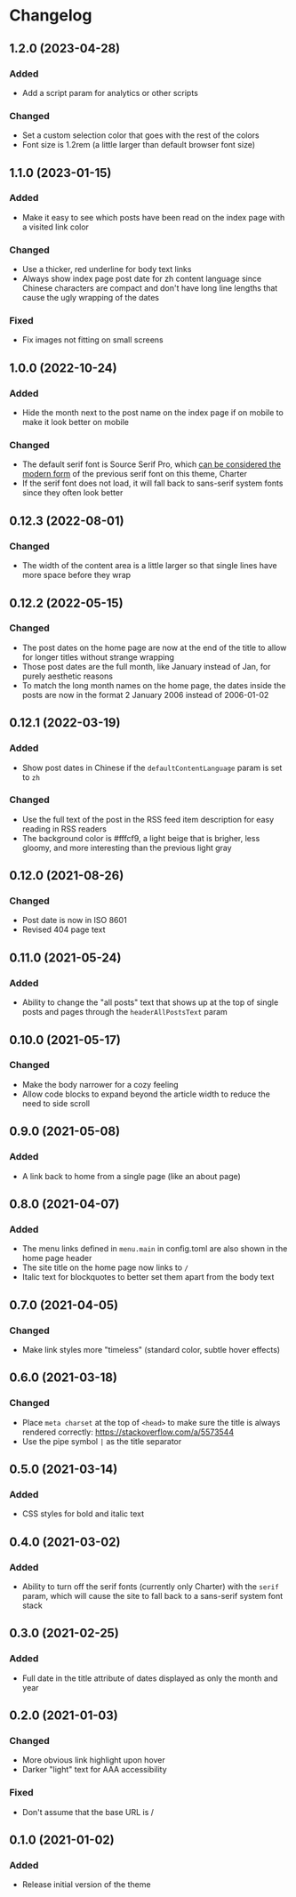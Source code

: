 # Changelog

## 1.2.0 (2023-04-28)

### Added
- Add a script param for analytics or other scripts

### Changed
- Set a custom selection color that goes with the rest of the colors
- Font size is 1.2rem (a little larger than default browser font size)

## 1.1.0 (2023-01-15)

### Added
- Make it easy to see which posts have been read on the index page with a
  visited link color

### Changed
- Use a thicker, red underline for body text links
- Always show index page post date for zh content language since Chinese
  characters are compact and don't have long line lengths that cause the ugly
  wrapping of the dates

### Fixed
- Fix images not fitting on small screens

## 1.0.0 (2022-10-24)

### Added
- Hide the month next to the post name on the index page if on mobile to make
  it look better on mobile

### Changed
- The default serif font is Source Serif Pro, which [can be considered the
  modern form](https://blog.typekit.com/2014/05/20/source-serif-pro/) of the
  previous serif font on this theme, Charter
- If the serif font does not load, it will fall back to sans-serif system
  fonts since they often look better

## 0.12.3 (2022-08-01)

### Changed
- The width of the content area is a little larger so that single lines have
  more space before they wrap

## 0.12.2 (2022-05-15)

### Changed
- The post dates on the home page are now at the end of the title to allow for
  longer titles without strange wrapping
- Those post dates are the full month, like January instead of Jan, for purely
  aesthetic reasons
- To match the long month names on the home page, the dates inside the posts
  are now in the format 2 January 2006 instead of 2006-01-02

## 0.12.1 (2022-03-19)

### Added
- Show post dates in Chinese if the `defaultContentLanguage` param is set to
  `zh`

### Changed
- Use the full text of the post in the RSS feed item description for easy
  reading in RSS readers
- The background color is #fffcf9, a light beige that is brigher, less gloomy,
  and more interesting than the previous light gray

## 0.12.0 (2021-08-26)

### Changed
- Post date is now in ISO 8601
- Revised 404 page text

## 0.11.0 (2021-05-24)

### Added
- Ability to change the "all posts" text that shows up at the top of single
  posts and pages through the `headerAllPostsText` param

## 0.10.0 (2021-05-17)

### Changed
- Make the body narrower for a cozy feeling
- Allow code blocks to expand beyond the article width to reduce the need to
  side scroll

## 0.9.0 (2021-05-08)

### Added
- A link back to home from a single page (like an about page)

## 0.8.0 (2021-04-07)

### Added
- The menu links defined in `menu.main` in config.toml are also shown in the
  home page header
- The site title on the home page now links to `/`
- Italic text for blockquotes to better set them apart from the body text

## 0.7.0 (2021-04-05)

### Changed
- Make link styles more "timeless" (standard color, subtle hover effects)

## 0.6.0 (2021-03-18)

### Changed
- Place `meta charset` at the top of `<head>` to make sure the title is always
  rendered correctly: https://stackoverflow.com/a/5573544
- Use the pipe symbol `|` as the title separator

## 0.5.0 (2021-03-14)

### Added
- CSS styles for bold and italic text

## 0.4.0 (2021-03-02)

### Added
- Ability to turn off the serif fonts (currently only Charter) with the
  `serif` param, which will cause the site to fall back to a sans-serif
  system font stack

## 0.3.0 (2021-02-25)

### Added
- Full date in the title attribute of dates displayed as only the month and year

## 0.2.0 (2021-01-03)

### Changed
- More obvious link highlight upon hover
- Darker "light" text for AAA accessibility

### Fixed
- Don't assume that the base URL is /

## 0.1.0 (2021-01-02)

### Added
- Release initial version of the theme
